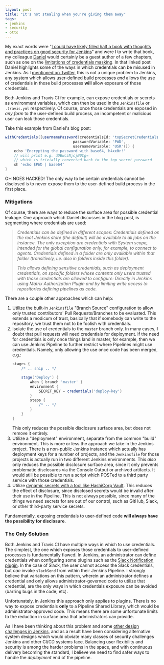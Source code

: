```yaml
---
layout: post
title: "It's not stealing when you're giving them away"
tags:
- jenkins
- security
- otto
---
```


My exact words were "[I could have likely filled half a book with thoughts and
practices on good security for
Jenkins](/2019/02/02/codevalet-the-failed-experiment.html)" and were I to write
that book, my
colleague [Daniel](https://github.com/daniel-beck) would certainly be a guest
author of a few chapters, such as one on the [limitations of credentials
masking](https://jenkins.io/blog/2019/02/21/credentials-masking/). In that
linked post Daniel highlights some of the ways in which credentials can be
misused in Jenkins. As I [mentioned on
Twitter](https://twitter.com/agentdero/status/1098735822977650688), this is not
a unique problem to Jenkins, any system which allows user-defined build
processes _and_ allows the use of credentials in those build processes
**will** allow exposure of those credentials.


Both Jenkins and Travis CI for example, can expose credentials or
secrets as environment variables, which can then be used in the `Jenkinsfile` or
`.travis.yml` respectively. Of course, once those credentials are exposed in
_any form_ to the user-defined build process, an incompetent or malicious user
can leak those credentials.

Take this example from Daniel's blog post:

```groovy
withCredentials([usernamePassword(credentialsId: 'topSecretCredentials',
                               passwordVariable: 'PWD',
                               usernameVariable: 'USR')]) {
    echo 'Encrypting the password with base64, h4xx0r!'
    // will print e.g. dDBwczNjcjN0Cg=
    // which is trivially converted back to the top secret password
    sh 'echo $PWD | base64'
}
```

OH NOES HACKED! The only way to be certain credentials cannot be disclosed is
to never expose them to the user-defined build process in the first place.

### Mitigations

Of course, there are ways to reduce the surface area for possible credential
leakage. One approach which Daniel discusses in the blog post, is segmenting
where credentials are used:

> _Credentials can be defined in different scopes: Credentials defined on the root
> Jenkins store (the default) will be available to all jobs on the instance. The
> only exception are credentials with System scope, intended for the global
> configuration only, for example, to connect to agents. Credentials defined in a
> folder are only available within that folder (transitively, i.e. also in
> folders inside this folder)._
>
> _This allows defining sensitive credentials, such as deployment credentials, on
> specific folders whose contents only users trusted with those credentials are
> allowed to configure: Directly in Jenkins using Matrix Authorization Plugin and
> by limiting write access to repositories defining pipelines as code._


There are a couple other approaches which can help:


1. Utilize the built-in `Jenkinsfile` "Branch Source" configuration to allow
   only trusted contributors' Pull Requests/Branches to be evaluated. This
   extends a modicum of trust, basically that if somebody can write to the
   repository, we trust them not to be foolish with credentials.
1. Isolate the use of credentials to the `master` branch only. In many cases, I
   doubt that pull requests will need credentials for deployment. If the need
   for credentials is only once things land in master, for example, then we can
   use Jenkins Pipeline to further restrict where Pipelines might use credentials. Namely,
   only allowing the use once code has been merged, e.g.:
   ```groovy
   stages {
       /* .. snip .. */

       stage('Deploy') {
           when { branch 'master' }
           environment {
               SECRET_KEY = credentials('deploy-key')
           }
           steps {
               /* .. */
           }
       }
   }
   ```
   This only reduces the possible disclosure surface area, but does not remove
   it entirely.
1. Utilize a "deployment" environment, separate from the common "build"
   environment. This is more or less the approach we take in the Jenkins
   project. There is a non-public Jenkins instance which actually has deployment
   keys for a number of projects, and the `Jenkinsfile` for those projects is
   actually run in two different Jenkins environments. This _also_ only reduces
   the possible disclosure surface area, since it only prevents problematic
   disclosures via the Console Output or archived artifacts. It would still be
   possible to run a script which POSTed to a third party service with those
   credentials.
1. Utilize [dynamic secrets with a tool like HashiCorp
   Vault](https://learn.hashicorp.com/vault/secrets-management/sm-dynamic-secrets).
   This reduces the effect of disclosure, since disclosed secrets would be invalid
   after their use in the Pipeline. This is not always possible, since many of the
   things we need secrets for are out of our control, such as GitHub, Slack, or
   other third-party service secrets.

Fundamentally, exposing credentials to user-defined code **will always have the
possibility for disclosure**.


### The Only Solution

Both Jenkins and Travis CI have multiple ways in which to use credentials. The
simplest, the one which exposes those credentials to user-defined processes is
fundamentally flawed. In Jenkins, an administrator can define credentials
when configuring some plugins such as the [Slack Notification
plugin](https://plugins.jenkins.io/slack). In the case of Slack, the user
cannot access the Slack credentials, but _can_ invoke `slackSend` from within
their Jenkins Pipeline.  I strongly believe that variations on this pattern,
wherein an administrator defines a credential and only allows administrator-governed
code to utilize that credential, are the only ways in which credentials
exposure can be avoided (barring bugs in the code, etc).

Unfortunately, in Jenkins this approach only applies to plugins. There is no
way to expose credentials **only** to a Pipeline Shared Library, which would be 
administrator-approved code. This means there are some unfortunate limits to
the reduction in surface area that administrators can provide.

As I have been thinking about this problem and some [other design challenges in
Jenkins](/2019/02/02/codevalet-the-failed-experiment.html), and as a result
have been considering alternative system designs which would obviate many
classes of security challenges Jenkins and other CI/CD systems face. Balancing
user flexibility and security is among the harder problems in the space, and
with continuous delivery becoming the standard, I believe we need to find safer
ways to handle the _deployment_ end of the pipeline.
